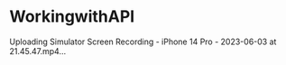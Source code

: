 # WorkingwithAPI


Uploading Simulator Screen Recording - iPhone 14 Pro - 2023-06-03 at 21.45.47.mp4…

